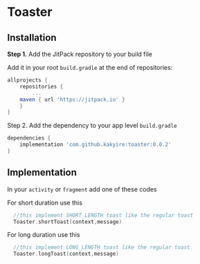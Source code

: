 # Toaster


## Installation

**Step 1.** Add the JitPack repository to your build file

Add it in your root `build.gradle` at the end of repositories:

```gradle
allprojects {
	repositories {
		...
	maven { url 'https://jitpack.io' }
	}
}
  ```

Step 2. Add the dependency to your app level `build.gradle`

```gradle
dependencies {
	implementation 'com.github.kakyire:toaster:0.0.2'
}
  ``` 
  
  
  
## Implementation
In your `activity` or `fragment` add one of these codes

For short duration use this
```kotlin
  //this implement SHORT_LENGTH toast like the regular toast
  Toaster.shortToast(context,message)
```
For long duration use this
```kotlin
  //this implement LONG_LENGTH toast like the regular toast
  Toaster.longToast(context,message)
  ```
